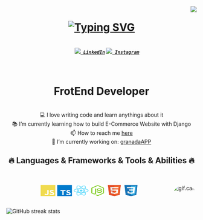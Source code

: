 <img align="right" src="https://visitor-badge.laobi.icu/badge?page_id=caiofrt9.caiofrt9">

<h1 align="center">
  <a href="https://git.io/typing-svg"><img src="https://readme-typing-svg.demolab.com?font=Fira+Code&size=25&pause=1000&center=true&width=435&lines=Hi+there+%F0%9F%91%8B;My+name+is+Caio+Fernando+;Nice+to+meet+you+%F0%9F%98%83" alt="Typing SVG" /></a>
</h1>

<h5 align="center">
  <code>
    <a href="https://www.linkedin.com/in/caio-fernando-pereira-da-silva-847156214/" title="LinkedIn Profile"><img width="22" src="images/linkedin.svg"> LinkedIn</a></code>
  <code><a href="https://www.instagram.com/osman__durdag/" title="Instagram Profile"><img width="22" src="images/instagram.svg"> Instagram</a></code>
</h5>

</br>

<h1 align="center">FrotEnd Developer</h1>

<p align="center">
  
  <br>
  💻 I love writing code and learn anythings about it
  <br>
  📚 I’m currently learning how to build E-Commerce Website with Django
  <br>
  📫 How to reach me <a href="mailto: silvacaio295@gmail.com">here</a>
  </br>
   🔭 I’m currently working on: <a href="https://github.com/Caiofrt9/granadaApp">granadaAPP</a>
  
</p>

<h2 align="center">🔥 Languages & Frameworks & Tools & Abilities 🔥</h2>
<br>

<div style="display: inline_block" align="center"><br>
<img align="center" alt="Caio-Js" height="30" width="40" src="https://raw.githubusercontent.com/devicons/devicon/master/icons/javascript/javascript-plain.svg">
  <img align="center" alt="Caio-Ts" height="30" width="40" src="https://raw.githubusercontent.com/devicons/devicon/master/icons/typescript/typescript-plain.svg">
  <img align="center" alt="Caio-React" height="30" width="40" src="https://raw.githubusercontent.com/devicons/devicon/master/icons/react/react-original.svg">
  <img align="center" alt="Caio-Nodejs" height="30" width="40" src="https://raw.githubusercontent.com/devicons/devicon/master/icons/nodejs/nodejs-original.svg">
  <img align="center" alt="Caio-HTML" height="30" width="40" src="https://raw.githubusercontent.com/devicons/devicon/master/icons/html5/html5-original.svg">
  <img align="center" alt="Caio-CSS" height="30" width="40" src="https://raw.githubusercontent.com/devicons/devicon/master/icons/css3/css3-original.svg">
  <img align="right" alt="gif.caio" height="150" style="border-radius:50px;" src="https://www.icegif.com/wp-content/uploads/icegif-2013.gif">
</div>

</h2>


  

</br>

 ![GitHub streak stats](https://github-readme-streak-stats.herokuapp.com/?user=Caiofrt9)  


  ####
  
  


 
<div> 
  

</div>
